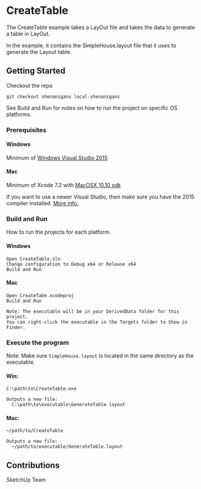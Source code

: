 # CreateTable

The CreateTable example takes a LayOut file and takes the data to generate a table in LayOut.

In the example, it contains the SimpleHouse.layout file that it uses to generate the Layout table.

## Getting Started

Checkout the repo
```
git checkout shenanigans local-shenanigans
```

See Build and Run for notes on how to run the project on specific OS platforms.

### Prerequisites

#### Windows
Minimum of [Windows Visual Studio 2015](https://www.visualstudio.com/vs/older-downloads/)

#### Mac
Minimum of Xcode 7.2 with [MacOSX 10.10 sdk](https://github.com/phracker/MacOSX-SDKs)

If you want to use a newer Visual Studio, then make sure you have the 2015 compiler installed. [More info.](https://blogs.msdn.microsoft.com/vcblog/2017/11/02/visual-studio-build-tools-now-include-the-vs2017-and-vs2015-msvc-toolsets/)

### Build and Run

How to run the projects for each platform.

#### Windows
```
Open CreateTable.sln
Change configuration to Debug x64 or Release x64
Build and Run
```

#### Mac
```
Open CreateTabe.xcodeproj
Build and Run

Note: The executable will be in your DerivedData folder for this project.
You can right-click the executable in the Targets folder to Show in Finder.
```

### Execute the program
Note: Make sure `SimpleHouse.layout` is located in the same directory as the executable.

#### Win:
```
C:\path\to\CreateTable.exe

Outputs a new file:
  C:\path\to\executable\GenerateTable.layout
```

#### Mac:
```
~/path/to/CreateTable

Outputs a new file:
  ~/path/to/executable/GenerateTable.layout
```

## Contributions
SketchUp Team